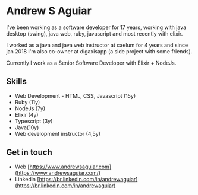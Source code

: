 # Andrew S Aguiar

I've been working as a software developer for 17 years, working with java desktop (swing), java web, ruby, javascript and most recently with elixir.

I worked as a java and java web instructor at caelum for 4 years and since jan 2018 I'm also co-owner at digaxisapp (a side project with some friends).

Currently I work as a Senior Software Developer with Elixir + NodeJs.

## Skills

  - Web Development - HTML, CSS, Javascript (15y)
  - Ruby (11y)
  - NodeJs (7y)
  - Elixir (4y)
  - Typescript (3y)
  - Java(10y)
  - Web development instructor (4,5y)

##  Get in touch

- Web [https://www.andrewsaguiar.com](https://www.andrewsaguiar.com/)
- Linkedin [https://br.linkedin.com/in/andrewaguiar](https://br.linkedin.com/in/andrewaguiar)
